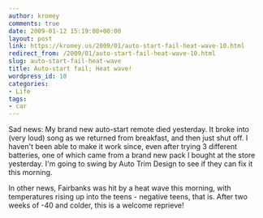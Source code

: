 ```yaml
---
author: kromey
comments: true
date: 2009-01-12 15:19:08+00:00
layout: post
link: https://kromey.us/2009/01/auto-start-fail-heat-wave-10.html
redirect_from: /2009/01/auto-start-fail-heat-wave-10.html
slug: auto-start-fail-heat-wave
title: Auto-start fail; Heat wave!
wordpress_id: 10
categories:
- Life
tags:
- car
---
```


Sad news: My brand new auto-start remote died yesterday. It broke into (very loud) song as we returned from breakfast, and then just shut off. I haven't been able to make it work since, even after trying 3 different batteries, one of which came from a brand new pack I bought at the store yesterday. I'm going to swing by Auto Trim Design to see if they can fix it this morning.

In other news, Fairbanks was hit by a heat wave this morning, with temperatures rising up into the teens - negative teens, that is. After two weeks of -40 and colder, this is a welcome reprieve!
